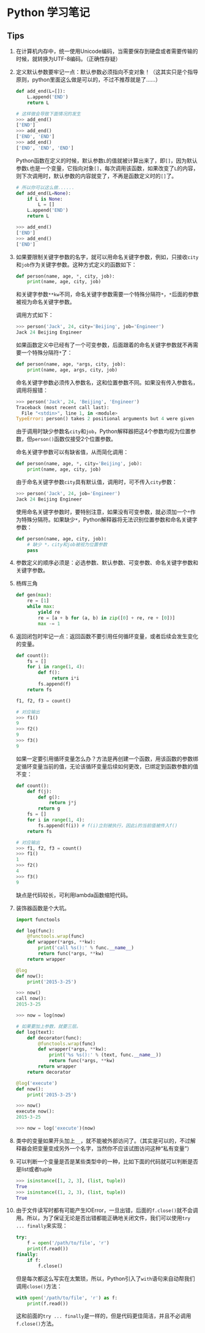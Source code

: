 # Python 学习笔记

## Tips

1. 在计算机内存中，统一使用Unicode编码，当需要保存到硬盘或者需要传输的时候，就转换为UTF-8编码。（正确性存疑）

2. 定义默认参数要牢记一点：默认参数必须指向不变对象！（这其实只是个指导原则，python里面这么做是可以的，不过不推荐就是了......）
   
   ```python
   def add_end(L=[]):
       L.append('END')
       return L
   
   # 这样做会导致下面情况的发生
   >>> add_end()
   ['END']
   >>> add_end()
   ['END', 'END']
   >>> add_end()
   ['END', 'END', 'END']
   ```

   Python函数在定义的时候，默认参数`L`的值就被计算出来了，即`[]`，因为默认参数`L`也是一个变量，它指向对象`[]`，每次调用该函数，如果改变了`L`的内容，则下次调用时，默认参数的内容就变了，不再是函数定义时的`[]`了。

   ```python
   # 所以你可以这么做......
   def add_end(L=None):
       if L is None:
           L = []
       L.append('END')
       return L

   >>> add_end()
   ['END']
   >>> add_end()
   ['END']
   ```

3. 如果要限制关键字参数的名字，就可以用命名关键字参数，例如，只接收`city`和`job`作为关键字参数。这种方式定义的函数如下：

   ```python
   def person(name, age, *, city, job):
       print(name, age, city, job)
   ```

   和关键字参数`**kw`不同，命名关键字参数需要一个特殊分隔符`*`，`*`后面的参数被视为命名关键字参数。

   调用方式如下：
   
   ```python
   >>> person('Jack', 24, city='Beijing', job='Engineer')
   Jack 24 Beijing Engineer
   ```

   如果函数定义中已经有了一个可变参数，后面跟着的命名关键字参数就不再需要一个特殊分隔符`*`了：

   ```python
   def person(name, age, *args, city, job):
       print(name, age, args, city, job)
   ```

   命名关键字参数必须传入参数名，这和位置参数不同。如果没有传入参数名，调用将报错：

   ```python
   >>> person('Jack', 24, 'Beijing', 'Engineer')
   Traceback (most recent call last):
     File "<stdin>", line 1, in <module>
   TypeError: person() takes 2 positional arguments but 4 were given
   ```

   由于调用时缺少参数名`city`和`job`，Python解释器把这4个参数均视为位置参数，但`person()`函数仅接受2个位置参数。

   命名关键字参数可以有缺省值，从而简化调用：

   ```python
   def person(name, age, *, city='Beijing', job):
       print(name, age, city, job)
   ```

   由于命名关键字参数`city`具有默认值，调用时，可不传入`city`参数：

   ```python
   >>> person('Jack', 24, job='Engineer')
   Jack 24 Beijing Engineer
   ```

   使用命名关键字参数时，要特别注意，如果没有可变参数，就必须加一个`*`作为特殊分隔符。如果缺少`*`，Python解释器将无法识别位置参数和命名关键字参数：

   ```python
   def person(name, age, city, job):
       # 缺少 *，city和job被视为位置参数
       pass
   ```

4. 参数定义的顺序必须是：必选参数、默认参数、可变参数、命名关键字参数和关键字参数。

5. 杨辉三角

   ```python
   def gen(max):
       re = [1]
       while max:
           yield re
           re = [a + b for (a, b) in zip([0] + re, re + [0])]
           max -= 1
   ```

6. 返回闭包时牢记一点：返回函数不要引用任何循环变量，或者后续会发生变化的变量。 

   ```python
   def count():
       fs = []
       for i in range(1, 4):
           def f():
                return i*i
           fs.append(f)
       return fs

   f1, f2, f3 = count()

   # 对应输出
   >>> f1()
   9
   >>> f2()
   9
   >>> f3()
   9
   ```

   如果一定要引用循环变量怎么办？方法是再创建一个函数，用该函数的参数绑定循环变量当前的值，无论该循环变量后续如何更改，已绑定到函数参数的值不变：

   ```python
   def count():
       def f(j):
           def g():
               return j*j
           return g
       fs = []
       for i in range(1, 4):
           fs.append(f(i)) # f(i)立刻被执行，因此i的当前值被传入f()
       return fs

   # 对应输出
   >>> f1, f2, f3 = count()
   >>> f1()
   1
   >>> f2()
   4
   >>> f3()
   9
   ```

   缺点是代码较长，可利用lambda函数缩短代码。


7. 装饰器函数是个大坑。

   ```python
   import functools

   def log(func):
       @functools.wrap(func)
       def wrapper(*args, **kw):
           print('call %s():' % func.__name__)
           return func(*args, **kw)
       return wrapper

   @log
   def now():
       print('2015-3-25')

   >>> now()
   call now():
   2015-3-25

   >>> now = log(now)

   # 如果要加上参数，就要三层。
   def log(text):
       def decorator(func):
           @functools.wrap(func)
           def wrapper(*args, **kw):
               print('%s %s():' % (text, func.__name__))
               return func(*args, **kw)
           return wrapper
       return decorator

   @log('execute')
   def now():
       print('2015-3-25')

   >>> now()
   execute now():
   2015-3-25

   >>> now = log('execute')(now)
   ```

8. 类中的变量如果开头加上`__`，就不能被外部访问了。（其实是可以的，不过解释器会把变量变成另外一个名字，当然你不应该试图访问这种“私有变量”）

9. 可以判断一个变量是否是某些类型中的一种，比如下面的代码就可以判断是否是list或者tuple

   ```python
   >>> isinstance([1, 2, 3], (list, tuple))
   True
   >>> isinstance((1, 2, 3), (list, tuple))
   True
   ```

0. 由于文件读写时都有可能产生IOError，一旦出错，后面的`f.close()`就不会调用。所以，为了保证无论是否出错都能正确地关闭文件，我们可以使用`try ... finally`来实现：

   ```python
   try:
       f = open('/path/to/file', 'r')
       print(f.read())
   finally:
       if f:
           f.close()
   ```

   但是每次都这么写实在太繁琐，所以，Python引入了`with`语句来自动帮我们调用`close()`方法：

   ```python
   with open('/path/to/file', 'r') as f:
       print(f.read())
   ```

   这和前面的`try ... finally`是一样的，但是代码更佳简洁，并且不必调用`f.close()`方法。
